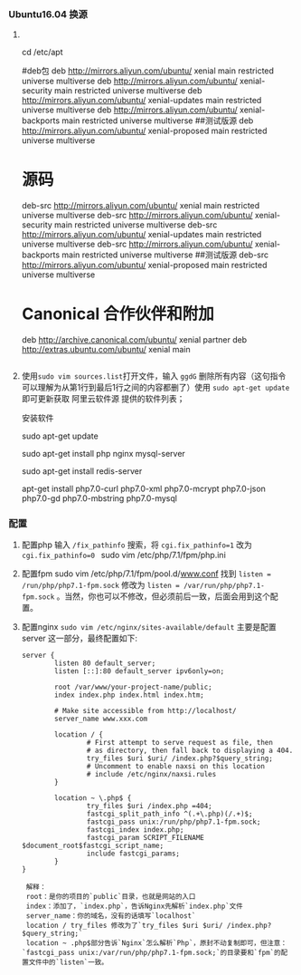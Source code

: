 

### Ubuntu16.04 换源

1.    ​


      cd /etc/apt
      
      #deb包
      deb http://mirrors.aliyun.com/ubuntu/ xenial main restricted universe multiverse
      deb http://mirrors.aliyun.com/ubuntu/ xenial-security main restricted universe multiverse
      deb http://mirrors.aliyun.com/ubuntu/ xenial-updates main restricted universe multiverse
      deb http://mirrors.aliyun.com/ubuntu/ xenial-backports main restricted universe multiverse 
      ##测试版源 
      deb http://mirrors.aliyun.com/ubuntu/ xenial-proposed main restricted universe multiverse 
      # 源码 
      deb-src http://mirrors.aliyun.com/ubuntu/ xenial main restricted universe multiverse
      deb-src http://mirrors.aliyun.com/ubuntu/ xenial-security main restricted universe multiverse
      deb-src http://mirrors.aliyun.com/ubuntu/ xenial-updates main restricted universe multiverse
      deb-src http://mirrors.aliyun.com/ubuntu/ xenial-backports main restricted universe multiverse 
      ##测试版源 
      deb-src http://mirrors.aliyun.com/ubuntu/ xenial-proposed main restricted universe multiverse 
      # Canonical 合作伙伴和附加 
      deb http://archive.canonical.com/ubuntu/ xenial partner 
      deb http://extras.ubuntu.com/ubuntu/ xenial main
      ```

2. 使用`sudo vim sources.list`打开文件，输入 `ggdG`  删除所有内容（这句指令可以理解为从第1行到最后1行之间的内容都删了）使用 `sudo apt-get update` 即可更新获取 阿里云软件源 提供的软件列表；

      安装软件

    sudo apt-get update

    sudo apt-get install php nginx mysql-server 

    sudo apt-get install redis-server

    apt-get install php7.0-curl php7.0-xml php7.0-mcrypt php7.0-json php7.0-gd php7.0-mbstring php7.0-mysql 
​    

### 配置

1.  配置php
   输入 `/fix_pathinfo` 搜索，将 `cgi.fix_pathinfo=1` 改为 `cgi.fix_pathinfo=0 `
       sudo vim /etc/php/7.1/fpm/php.ini

2. 配置fpm
       sudo vim /etc/php/7.1/fpm/pool.d/www.conf
   找到 `listen = /run/php/php7.1-fpm.sock` 修改为 `listen = /var/run/php/php7.1-fpm.sock` 。当然，你也可以不修改，但必须前后一致，后面会用到这个配置。

3.  配置nginx
      `sudo vim /etc/nginx/sites-available/default`
         主要是配置 server 这一部分，最终配置如下:

      ```
      server {
              listen 80 default_server;
              listen [::]:80 default_server ipv6only=on;

              root /var/www/your-project-name/public;
              index index.php index.html index.htm;

              # Make site accessible from http://localhost/
              server_name www.xxx.com

              location / {
                      # First attempt to serve request as file, then
                      # as directory, then fall back to displaying a 404.
                      try_files $uri $uri/ /index.php?$query_string;
                      # Uncomment to enable naxsi on this location
                      # include /etc/nginx/naxsi.rules
              }

              location ~ \.php$ {
                      try_files $uri /index.php =404;
                      fastcgi_split_path_info ^(.+\.php)(/.+)$;
                      fastcgi_pass unix:/run/php/php7.1-fpm.sock;
                      fastcgi_index index.php;
                      fastcgi_param SCRIPT_FILENAME $document_root$fastcgi_script_name;
                      include fastcgi_params;
              }
      }
      ```

         解释：
         root：是你的项目的`public`目录，也就是网站的入口
         index：添加了，`index.php`，告诉Nginx先解析`index.php`文件
         server_name：你的域名，没有的话填写`localhost`
         location / try_files 修改为了`try_files $uri $uri/ /index.php?$query_string;`
         location ~ .php$部分告诉`Nginx`怎么解析`Php`，原封不动复制即可，但注意：`fastcgi_pass unix:/var/run/php/php7.1-fpm.sock;`的目录要和`fpm`的配置文件中的`listen`一致。



